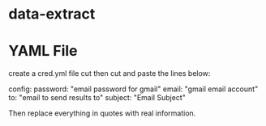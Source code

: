 # data-extract



# YAML File

create a cred.yml file cut then cut and paste the lines below:

config:
  password: "email password for gmail"
  email: "gmail email account"
  to: "email to send results to"
  subject: "Email Subject"

Then replace everything in quotes with real information.